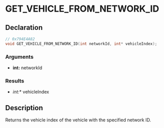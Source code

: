 # GET_VEHICLE_FROM_NETWORK_ID

## Declaration
```cpp
// 0x794E4A82
void GET_VEHICLE_FROM_NETWORK_ID(int networkId, int* vehicleIndex);
```

### Arguments
- **int:** networkId

### Results
- **int*:** vehicleIndex

## Description
Returns the vehicle index of the vehicle with the specified network ID.
